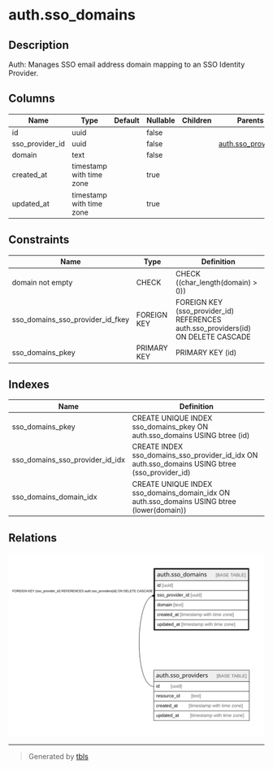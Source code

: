 # auth.sso_domains

## Description

Auth: Manages SSO email address domain mapping to an SSO Identity Provider.

## Columns

| Name | Type | Default | Nullable | Children | Parents | Comment |
| ---- | ---- | ------- | -------- | -------- | ------- | ------- |
| id | uuid |  | false |  |  |  |
| sso_provider_id | uuid |  | false |  | [auth.sso_providers](auth.sso_providers.md) |  |
| domain | text |  | false |  |  |  |
| created_at | timestamp with time zone |  | true |  |  |  |
| updated_at | timestamp with time zone |  | true |  |  |  |

## Constraints

| Name | Type | Definition |
| ---- | ---- | ---------- |
| domain not empty | CHECK | CHECK ((char_length(domain) > 0)) |
| sso_domains_sso_provider_id_fkey | FOREIGN KEY | FOREIGN KEY (sso_provider_id) REFERENCES auth.sso_providers(id) ON DELETE CASCADE |
| sso_domains_pkey | PRIMARY KEY | PRIMARY KEY (id) |

## Indexes

| Name | Definition |
| ---- | ---------- |
| sso_domains_pkey | CREATE UNIQUE INDEX sso_domains_pkey ON auth.sso_domains USING btree (id) |
| sso_domains_sso_provider_id_idx | CREATE INDEX sso_domains_sso_provider_id_idx ON auth.sso_domains USING btree (sso_provider_id) |
| sso_domains_domain_idx | CREATE UNIQUE INDEX sso_domains_domain_idx ON auth.sso_domains USING btree (lower(domain)) |

## Relations

![er](auth.sso_domains.svg)

---

> Generated by [tbls](https://github.com/k1LoW/tbls)
